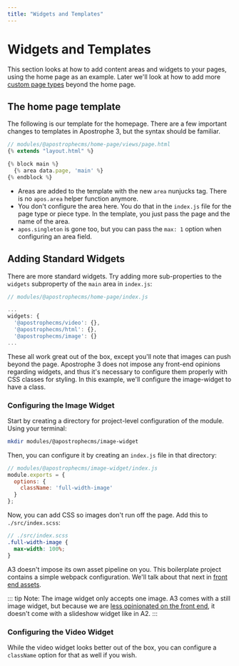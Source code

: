 ```yaml
---
title: "Widgets and Templates"
---
```


# Widgets and Templates

This section looks at how to add content areas and widgets to your pages, using the home page as an example. Later we'll look at how to add more [custom page types](custom-page-types.md) beyond the home page.

## The home page template

The following is our template for the homepage. There are a few important changes to templates in Apostrophe 3, but the syntax should be familiar.

```js
// modules/@apostrophecms/home-page/views/page.html
{% extends "layout.html" %}

{% block main %}
  {% area data.page, 'main' %}
{% endblock %}
```

- Areas are added to the template with the new `area` nunjucks tag. There is no `apos.area` helper function anymore.
- You don't configure the area here. You do that in the `index.js` file for the page type or piece type. In the template, you just pass the page and the name of the area.
- `apos.singleton` is gone too, but you can pass the `max: 1` option when configuring an area field.

## Adding Standard Widgets

There are more standard widgets. Try adding more sub-properties to the `widgets` subproperty of the `main` area in `index.js`:

```js
// modules/@apostrophecms/home-page/index.js

...
widgets: {
  '@apostrophecms/video': {},
  '@apostrophecms/html': {},
  '@apostrophecms/image': {}
...
```

These all work great out of the box, except you'll note that images can push beyond the page. Apostrophe 3 does not impose any front-end opinions regarding widgets, and thus it's necessary to configure them properly with CSS classes for styling. In this example, we'll configure the image-widget to have a class.

### Configuring the Image Widget

Start by creating a directory for project-level configuration of the module. Using your terminal:

```sh
mkdir modules/@apostrophecms/image-widget
```

Then, you can configure it by creating an `index.js` file in that directory:

```js
// modules/@apostrophecms/image-widget/index.js
module.exports = {
  options: {
    className: 'full-width-image'
  }
};
```

Now, you can add CSS so images don't run off the page. Add this to `./src/index.scss`:

```scss
// ./src/index.scss
.full-width-image { 
  max-width: 100%; 
}
```

A3 doesn't impose its own asset pipeline on you. This boilerplate project contains a simple webpack configuration. We'll talk about that next in [front end assets](front-end-assets.md).

::: tip Note: 
The image widget only accepts one image. A3 comes with a still image widget, but because we are [less opinionated on the front end](front-end-assets.md), it doesn't come with a slideshow widget like in A2.
:::

### Configuring the Video Widget

While the video widget looks better out of the box, you can configure a `className` option for that as well if you wish.
